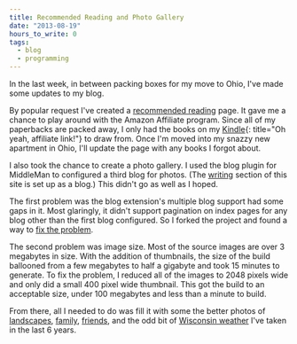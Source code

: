 ```yaml
---
title: Recommended Reading and Photo Gallery
date: "2013-08-19"
hours_to_write: 0
tags:
  - blog
  - programming
---
```


In the last week, in between packing boxes for my move to Ohio, I've made some updates to my blog. 

By popular request I've created a [recommended reading][0] page. It gave me a chance to play around with the Amazon Affiliate program. Since all of my paperbacks are packed away, I only had the books on my [Kindle][3]{: title="Oh yeah, affiliate link!"} to draw from. Once I'm moved into my snazzy new apartment in Ohio, I'll update the page with any books I forgot about. 

I also took the chance to create a photo gallery. I used the blog plugin for MiddleMan to configured a third blog for photos. (The [writing][1] section of this site is set up as a blog.) This didn't go as well as I hoped. 

The first problem was the blog extension's multiple blog support had some gaps in it. Most glaringly, it didn't support pagination on index pages for any blog other than the first blog configured. So I forked the project and found a way to [fix the problem][2]. 

The second problem was image size. Most of the source images are over 3 megabytes in size. With the addition of thumbnails, the size of the build ballooned from a few megabytes to half a gigabyte and took 15 minutes to generate. To fix the problem, I reduced all of the images to 2048 pixels wide and only did a small 400 pixel wide thumbnail. This got the build to an acceptable size, under 100 megabytes and less than a minute to build.

From there, all I needed to do was fill it with some the better photos of [landscapes][4], [family][5], [friends][6], and the odd bit of [Wisconsin weather][7] I've taken in the last 6 years.

[0]: /pages/recommended-reading/
[1]: /writing/
[2]: https://github.com/epochwolf/middleman-blog/commit/322f3e303c768280fc025f159626eebbdf16d169
[3]: http://amzn.to/1cZ6mYv
[4]: /photos/tags/landscapes/
[5]: /photos/tags/family/
[6]: /photos/tags/friends/ 
[7]: /photos/winter-in-wisconsin-2/
